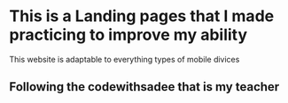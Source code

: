 # This is a Landing pages that I made practicing to improve my ability

This website is adaptable to everything types of mobile divices

<h2>Following the codewithsadee that is my teacher</h2>
